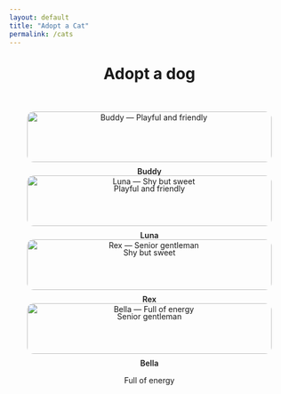 ```yaml
---
layout: default
title: "Adopt a Cat"
permalink: /cats
---
```


<h1 style="text-align:center; margin-top: 2rem;">Adopt a dog</h1>

<!-- Cat Grid -->
<div style="display: grid; grid-template-columns: repeat(auto-fill, minmax(220px, 1fr)); gap: 1.5rem; padding: 2rem;">

  <!-- Example Cat -->
  <div style="text-align: center;">
    <img src="{{ '/assets/cats/cat1.png' | relative_url }}" 
         alt="Buddy — Playful and friendly" 
         style="width:100%; border-radius:12px; cursor:pointer; transition: transform 0.3s ease;"
         onclick="openModal(this)">
    <p style="margin-top: 0.5rem; font-weight:600;">Buddy</p>
    <p>Playful and friendly</p>
  </div>

  <div style="text-align: center;">
    <img src="{{ '/assets/cats/cat2.png' | relative_url }}" 
         alt="Luna — Shy but sweet" 
         style="width:100%; border-radius:12px; cursor:pointer; transition: transform 0.3s ease;"
         onclick="openModal(this)">
    <p style="margin-top: 0.5rem; font-weight:600;">Luna</p>
    <p>Shy but sweet</p>
  </div>

  <div style="text-align: center;">
    <img src="{{ '/assets/cats/cat3.png' | relative_url }}" 
         alt="Rex — Senior gentleman" 
         style="width:100%; border-radius:12px; cursor:pointer; transition: transform 0.3s ease;"
         onclick="openModal(this)">
    <p style="margin-top: 0.5rem; font-weight:600;">Rex</p>
    <p>Senior gentleman</p>
  </div>

  <div style="text-align: center;">
    <img src="{{ '/assets/cats/cat4.png' | relative_url }}" 
         alt="Bella — Full of energy" 
         style="width:100%; border-radius:12px; cursor:pointer; transition: transform 0.3s ease;"
         onclick="openModal(this)">
    <p style="margin-top: 0.5rem; font-weight:600;">Bella</p>
    <p>Full of energy</p>
  </div>

  <!-- Add more dogs here following the same pattern -->

</div>

<!-- Popup Modal -->
<div id="modal" 
     style="display:none; position:fixed; top:0; left:0; width:100%; height:100%; 
            background:rgba(0,0,0,0.8); justify-content:center; align-items:center; flex-direction:column; z-index:1000;">
  <img id="modal-img" src="" 
       style="max-width:90%; max-height:80%; border-radius:10px; box-shadow:0 0 20px rgba(255,255,255,0.3);">
  <p id="modal-caption" 
     style="color:white; margin-top:1rem; font-size:1.2rem; text-align:center;"></p>
</div>

<script>
function openModal(img) {
  const modal = document.getElementById('modal');
  const modalImg = document.getElementById('modal-img');
  const caption = document.getElementById('modal-caption');

  modalImg.src = img.src;
  caption.textContent = img.alt;
  modal.style.display = 'flex';

  modal.onclick = () => {
    modal.style.display = 'none';
  };
}
</script>
